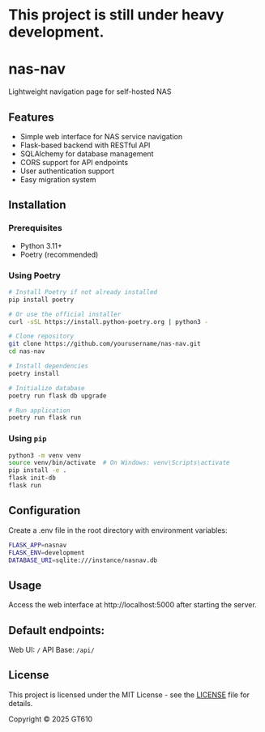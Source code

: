 # This project is still **under heavy development**.

# nas-nav
Lightweight navigation page for self-hosted NAS

## Features

- Simple web interface for NAS service navigation
- Flask-based backend with RESTful API
- SQLAlchemy for database management
- CORS support for API endpoints
- User authentication support
- Easy migration system

## Installation

### Prerequisites
- Python 3.11+
- Poetry (recommended)

### Using Poetry
```bash
# Install Poetry if not already installed
pip install poetry

# Or use the official installer
curl -sSL https://install.python-poetry.org | python3 -

# Clone repository
git clone https://github.com/yourusername/nas-nav.git
cd nas-nav

# Install dependencies
poetry install

# Initialize database
poetry run flask db upgrade

# Run application
poetry run flask run
```
### Using `pip`
```bash
python3 -m venv venv
source venv/bin/activate  # On Windows: venv\Scripts\activate
pip install -e .
flask init-db
flask run
```

## Configuration
Create a .env file in the root directory with environment variables:

```bash
FLASK_APP=nasnav
FLASK_ENV=development
DATABASE_URI=sqlite:///instance/nasnav.db
```

## Usage
Access the web interface at http://localhost:5000 after starting the server.

## Default endpoints:
Web UI: `/`
API Base: `/api/`

## License
This project is licensed under the MIT License - see the [LICENSE](LICENSE) file for details.

Copyright © 2025 GT610

